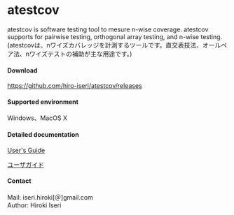 # atestcov

atestcov is software testing tool to mesure n-wise coverage. atestcov supports for pairwise testing, orthogonal array testing, and n-wise testing.
(atestcovは、nワイズカバレッジを計測するツールです。直交表技法、オールペア法、nワイズテストの補助が主な用途です。)

#### Download

https://github.com/hiro-iseri/atestcov/releases

#### Supported environment

Windows、MacOS X

#### Detailed documentation

[User's Guide](manual/user_guide.md)

[ユーザガイド](manual/user_guide_jp.md)

#### Contact

Mail: iseri.hiroki[＠]gmail.com  
Author: Hiroki Iseri
